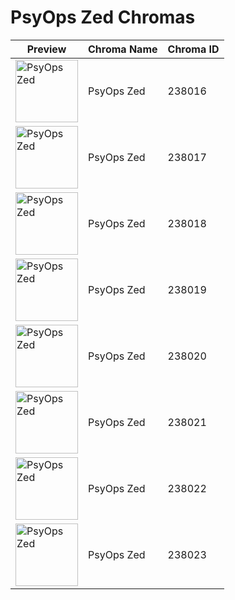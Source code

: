 # PsyOps Zed Chromas

| Preview | Chroma Name | Chroma ID |
|---|---|---|
| <img src='https://raw.communitydragon.org/latest/plugins/rcp-be-lol-game-data/global/default/v1/champion-chroma-images/238/238016.png' alt='PsyOps Zed' width='100'> | PsyOps Zed | 238016 |
| <img src='https://raw.communitydragon.org/latest/plugins/rcp-be-lol-game-data/global/default/v1/champion-chroma-images/238/238017.png' alt='PsyOps Zed' width='100'> | PsyOps Zed | 238017 |
| <img src='https://raw.communitydragon.org/latest/plugins/rcp-be-lol-game-data/global/default/v1/champion-chroma-images/238/238018.png' alt='PsyOps Zed' width='100'> | PsyOps Zed | 238018 |
| <img src='https://raw.communitydragon.org/latest/plugins/rcp-be-lol-game-data/global/default/v1/champion-chroma-images/238/238019.png' alt='PsyOps Zed' width='100'> | PsyOps Zed | 238019 |
| <img src='https://raw.communitydragon.org/latest/plugins/rcp-be-lol-game-data/global/default/v1/champion-chroma-images/238/238020.png' alt='PsyOps Zed' width='100'> | PsyOps Zed | 238020 |
| <img src='https://raw.communitydragon.org/latest/plugins/rcp-be-lol-game-data/global/default/v1/champion-chroma-images/238/238021.png' alt='PsyOps Zed' width='100'> | PsyOps Zed | 238021 |
| <img src='https://raw.communitydragon.org/latest/plugins/rcp-be-lol-game-data/global/default/v1/champion-chroma-images/238/238022.png' alt='PsyOps Zed' width='100'> | PsyOps Zed | 238022 |
| <img src='https://raw.communitydragon.org/latest/plugins/rcp-be-lol-game-data/global/default/v1/champion-chroma-images/238/238023.png' alt='PsyOps Zed' width='100'> | PsyOps Zed | 238023 |

